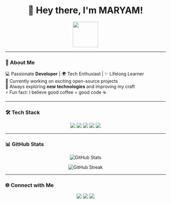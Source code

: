 <h1 align="center">👋 Hey there, I'm MARYAM!</h1>

<p align="center">
  <img src="https://media.giphy.com/media/hvRJCLFzcasrR4ia7z/giphy.gif" width="80px"/>
</p>

---

### 🚀 About Me
💻 Passionate **Developer** | 🌍 Tech Enthusiast | ✨ Lifelong Learner  
🔭 Currently working on exciting open-source projects  
🌱 Always exploring **new technologies** and improving my craft  
⚡ Fun fact: I believe good coffee = good code ☕  

---

### 🛠️ Tech Stack
<p align="center">
  <img src="https://img.shields.io/badge/Code-JavaScript-yellow?logo=javascript&logoColor=white&style=for-the-badge" />
  <img src="https://img.shields.io/badge/Code-Python-blue?logo=python&logoColor=white&style=for-the-badge" />
  <img src="https://img.shields.io/badge/Code-HTML-orange?logo=html5&logoColor=white&style=for-the-badge" />
  <img src="https://img.shields.io/badge/Code-CSS-blue?logo=css3&logoColor=white&style=for-the-badge" />
  <img src="https://img.shields.io/badge/Framework-React-61DAFB?logo=react&logoColor=black&style=for-the-badge" />
</p>

---

### 📊 GitHub Stats
<p align="center">
  <img src="https://github-readme-stats.vercel.app/api?username=YOUR_GITHUB_USERNAME&show_icons=true&theme=radical" alt="GitHub Stats" />
</p>

<p align="center">
  <img src="https://github-readme-streak-stats.herokuapp.com/?user=YOUR_GITHUB_USERNAME&theme=radical" alt="GitHub Streak" />
</p>

---

### 🌐 Connect with Me
<p align="center">
  <a href="https://linkedin.com/in/www.linkedin.com/in/
maryam-masoomi-386b45274
"><img src="https://img.shields.io/badge/LinkedIn-blue?logo=linkedin&logoColor=white&style=for-the-badge"/></a>
  <a href="https://twitter.com/YOUR_TWITTER"><img src="https://img.shields.io/badge/Twitter-black?logo=twitter&logoColor=white&style=for-the-badge"/></a>
  <a href="mailto:YOUR_EMAIL"><img src="https://img.shields.io/badge/Email-red?logo=gmail&logoColor=white&style=for-the-badge"/></a>
</p>

